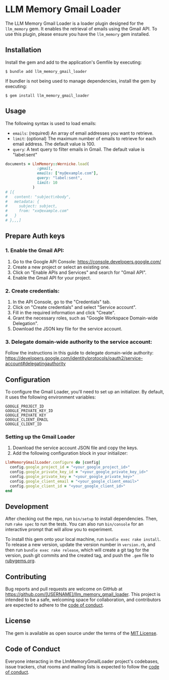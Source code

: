 # LLM Memory Gmail Loader

The LLM Memory Gmail Loader is a loader plugin designed for the `llm_memory` gem. It enables the retrieval of emails using the Gmail API. To use this plugin, please ensure you have the `llm_memory` gem installed.

## Installation

Install the gem and add to the application's Gemfile by executing:

    $ bundle add llm_memory_gmail_loader

If bundler is not being used to manage dependencies, install the gem by executing:

    $ gem install llm_memory_gmail_loader

## Usage

The following syntax is used to load emails:

- `emails`: (required) An array of email addresses you want to retrieve.
- `limit`: (optional) The maximum number of emails to retrieve for each email address. The default value is 100.
- `query`: A text query to filter emails in Gmail. The default value is "label:sent"

```ruby
documents = LlmMemory::Wernicke.load(
              :gmail,
              emails: ["my@example.com"],
              query: "label:sent",
              limit: 10
            )
# [{
#   content: "subject\nbody",
#   metadata: {
#     subject: subject,
#     from: "xx@example.com"
#   }
# },,,]
```

## Prepare Auth keys

### 1. Enable the Gmail API:

1. Go to the Google API Console: https://console.developers.google.com/
2. Create a new project or select an existing one.
3. Click on "Enable APIs and Services" and search for "Gmail API".
4. Enable the Gmail API for your project.

### 2. Create credentials:

1. In the API Console, go to the "Credentials" tab.
2. Click on "Create credentials" and select "Service account".
3. Fill in the required information and click "Create".
4. Grant the necessary roles, such as "Google Workspace Domain-wide Delegation".
5. Download the JSON key file for the service account.

### 3. Delegate domain-wide authority to the service account:

Follow the instructions in this guide to delegate domain-wide authority: https://developers.google.com/identity/protocols/oauth2/service-account#delegatingauthority

## Configuration

To configure the Gmail Loader, you'll need to set up an initializer. By default, it uses the following environment variables:

```
GOOGLE_PROJECT_ID
GOOGLE_PRIVATE_KEY_ID
GOOGLE_PRIVATE_KEY
GOOGLE_CLIENT_EMAIL
GOOGLE_CLIENT_ID
```

### Setting up the Gmail Loader

1. Download the service account JSON file and copy the keys.
2. Add the following configuration block in your initializer:

```ruby
LlmMemoryGmailLoader.configure do |config|
  config.google_project_id = "<your_google_project_id>"
  config.google_private_key_id = "<your_google_private_key_id>"
  config.google_private_key = "<your_google_private_key>"
  config.google_client_email = "<your_google_client_email>"
  config.google_client_id = "<your_google_client_id>"
end
```

## Development

After checking out the repo, run `bin/setup` to install dependencies. Then, run `rake spec` to run the tests. You can also run `bin/console` for an interactive prompt that will allow you to experiment.

To install this gem onto your local machine, run `bundle exec rake install`. To release a new version, update the version number in `version.rb`, and then run `bundle exec rake release`, which will create a git tag for the version, push git commits and the created tag, and push the `.gem` file to [rubygems.org](https://rubygems.org).

## Contributing

Bug reports and pull requests are welcome on GitHub at https://github.com/[USERNAME]/llm_memory_gmail_loader. This project is intended to be a safe, welcoming space for collaboration, and contributors are expected to adhere to the [code of conduct](https://github.com/[USERNAME]/llm_memory_gmail_loader/blob/master/CODE_OF_CONDUCT.md).

## License

The gem is available as open source under the terms of the [MIT License](https://opensource.org/licenses/MIT).

## Code of Conduct

Everyone interacting in the LlmMemoryGmailLoader project's codebases, issue trackers, chat rooms and mailing lists is expected to follow the [code of conduct](https://github.com/[USERNAME]/llm_memory_gmail_loader/blob/master/CODE_OF_CONDUCT.md).
